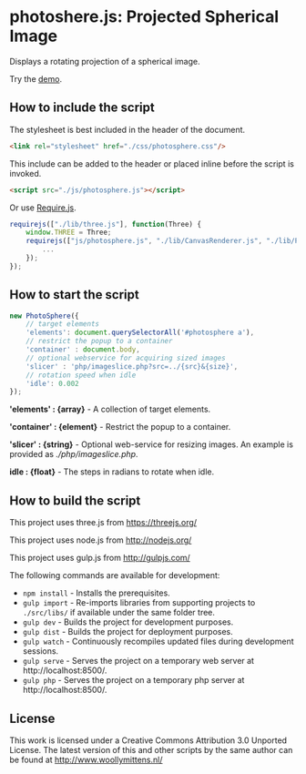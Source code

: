 # photoshere.js: Projected Spherical Image

Displays a rotating projection of a spherical image.

Try the <a href="http://www.woollymittens.nl/default.php?url=useful-photosphere">demo</a>.

## How to include the script

The stylesheet is best included in the header of the document.

```html
<link rel="stylesheet" href="./css/photosphere.css"/>
```

This include can be added to the header or placed inline before the script is invoked.

```html
<script src="./js/photosphere.js"></script>
```

Or use [Require.js](https://requirejs.org/).

```js
requirejs(["./lib/three.js"], function(Three) {
	window.THREE = Three;
	requirejs(["js/photosphere.js", "./lib/CanvasRenderer.js", "./lib/Projector.js"], function(Photosphere) {
		...
	});
});
```

## How to start the script

```javascript
new PhotoSphere({
	// target elements
	'elements': document.querySelectorAll('#photosphere a'),
	// restrict the popup to a container
	'container' : document.body,
	// optional webservice for acquiring sized images
	'slicer' : 'php/imageslice.php?src=../{src}&{size}',
	// rotation speed when idle
	'idle': 0.002
});
```

**'elements' : {array}** - A collection of target elements.

**'container' : {element}** - Restrict the popup to a container.

**'slicer' : {string}** - Optional web-service for resizing images. An example is provided as *./php/imageslice.php*.

**idle : {float}** - The steps in radians to rotate when idle.

## How to build the script

This project uses three.js from https://threejs.org/

This project uses node.js from http://nodejs.org/

This project uses gulp.js from http://gulpjs.com/

The following commands are available for development:
+ `npm install` - Installs the prerequisites.
+ `gulp import` - Re-imports libraries from supporting projects to `./src/libs/` if available under the same folder tree.
+ `gulp dev` - Builds the project for development purposes.
+ `gulp dist` - Builds the project for deployment purposes.
+ `gulp watch` - Continuously recompiles updated files during development sessions.
+ `gulp serve` - Serves the project on a temporary web server at http://localhost:8500/.
+ `gulp php` - Serves the project on a temporary php server at http://localhost:8500/.

## License

This work is licensed under a Creative Commons Attribution 3.0 Unported License. The latest version of this and other scripts by the same author can be found at http://www.woollymittens.nl/
